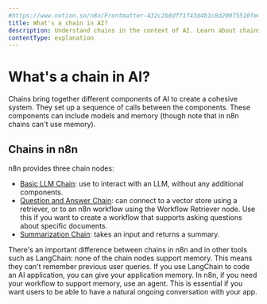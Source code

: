 ```yaml
---
#https://www.notion.so/n8n/Frontmatter-432c2b8dff1f43d4b1c8d20075510fe4
title: What's a chain in AI?
description: Understand chains in the context of AI. Learn about chains in n8n.
contentType: explanation
---
```


# What's a chain in AI?

Chains bring together different components of AI to create a cohesive system. They set up a sequence of calls between the components. These components can include models and memory (though note that in n8n chains can't use memory).


## Chains in n8n

n8n provides three chain nodes:

* [Basic LLM Chain](/integrations/builtin/cluster-nodes/root-nodes/n8n-nodes-langchain.chainllm/): use to interact with an LLM, without any additional components.
* [Question and Answer Chain](/integrations/builtin/cluster-nodes/root-nodes/n8n-nodes-langchain.chainretrievalqa/): can connect to a vector store using a retriever, or to an n8n workflow using the Workflow Retriever node. Use this if you want to create a workflow that supports asking questions about specific documents.
* [Summarization Chain](/integrations/builtin/cluster-nodes/root-nodes/n8n-nodes-langchain.chainsummarization/): takes an input and returns a summary.

There's an important difference between chains in n8n and in other tools such as LangChain: none of the chain nodes support memory. This means they can't remember previous user queries. If you use LangChain to code an AI application, you can give your application memory. In n8n, if you need your workflow to support memory, use an agent. This is essential if you want users to be able to have a natural ongoing conversation with your app.

